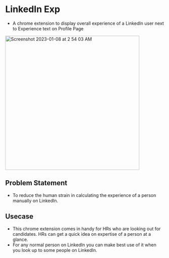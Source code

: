 # LinkedIn Exp

- A chrome extension to display overall experience of a LinkedIn user next to Experience text on Profile Page

<img width="425" alt="Screenshot 2023-01-08 at 2 54 03 AM" src="https://user-images.githubusercontent.com/53368431/211170860-f941df79-2f28-47cb-a56f-3bba86b12761.png">


## Problem Statement

- To reduce the human strain in calculating the experience of a person manually on LinkedIn.


## Usecase

- This chrome extension comes in handy for HRs who are looking out for candidates. HRs can get a quick idea on expertise of a person at a glance.
- For any normal person on LinkedIn you can make best use of it when you look up to some people on LinkedIn.
